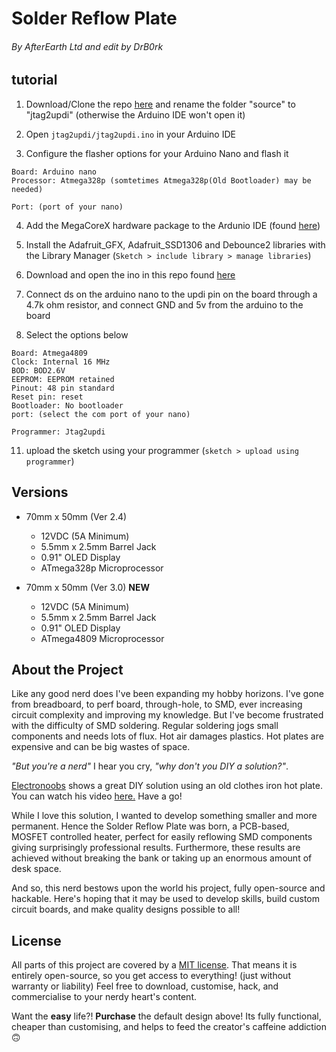# **Solder Reflow Plate**

###### By AfterEarth Ltd and edit by DrB0rk

## tutorial

1. Download/Clone the repo [here](https://github.com/ElTangas/jtag2updi) and rename the folder "source" to "jtag2updi" (otherwise the Arduino IDE won't open it)

2. Open `jtag2updi/jtag2updi.ino` in your Arduino IDE

3. Configure the flasher options for your Arduino Nano and flash it
```
Board: Arduino nano
Processor: Atmega328p (somtetimes Atmega328p(Old Bootloader) may be needed)

Port: (port of your nano)
``` 

4. Add the MegaCoreX hardware package to the Ardunio IDE (found [here](https://github.com/MCUdude/MegaCoreX#how-to-install))

5. Install the Adafruit_GFX, Adafruit_SSD1306 and Debounce2 libraries with the Library Manager (`Sketch > include library > manage libraries`)

6. Download and open the ino in this repo found [here](https://github.com/DrB0rk/Bork-Reflow-Plate/blob/main/Board%20Versions/70mm%20by%2050mm%20Ver3.0%20ATmega4809/Software/SW1.0_HW3.0_70by50mm/SW1.0_HW3.0_70by50mm.ino)

7. Connect ds on the arduino nano to the updi pin on the board through a 4.7k ohm resistor, and connect GND and 5v from the arduino to the board

8. Select the options below

```
Board: Atmega4809
Clock: Internal 16 MHz
BOD: BOD2.6V
EEPROM: EEPROM retained
Pinout: 48 pin standard
Reset pin: reset
Bootloader: No bootloader
port: (select the com port of your nano)

Programmer: Jtag2updi
```

11. upload the sketch using your programmer (`sketch > upload using programmer`)

## Versions

- 70mm x 50mm (Ver 2.4)
  - 12VDC (5A Minimum)
  - 5.5mm x 2.5mm Barrel Jack
  - 0.91" OLED Display
  - ATmega328p Microprocessor

- 70mm x 50mm (Ver 3.0) **NEW**
  - 12VDC (5A Minimum)
  - 5.5mm x 2.5mm Barrel Jack
  - 0.91" OLED Display
  - ATmega4809 Microprocessor

## About the Project

Like any good nerd does I've been expanding my hobby horizons.
I've gone from breadboard, to perf board, through-hole, to SMD, ever increasing circuit complexity and improving my knowledge.
But I've become frustrated with the difficulty of SMD soldering.
Regular soldering jogs small components and needs lots of flux.
Hot air damages plastics.
Hot plates are expensive and can be big wastes of space.

*"But you're a nerd"* I hear you cry, *"why don't you DIY a solution?"*.

[Electronoobs](https://www.youtube.com/channel/UCjiVhIvGmRZixSzupD0sS9Q) shows a great DIY solution using an old clothes iron hot plate.
You can watch his video [here.](https://www.youtube.com/watch?v=C7blZigaaaA)
Have a go!

While I love this solution, I wanted to develop something smaller and more permanent.
Hence the Solder Reflow Plate was born, a PCB-based, MOSFET controlled heater, perfect for easily reflowing SMD components giving surprisingly professional results. Furthermore, these results are achieved without breaking the bank or taking up an enormous amount of desk space.

And so, this nerd bestows upon the world his project, fully open-source and hackable.
Here's hoping that it may be used to develop skills, build custom circuit boards, and make quality designs possible to all!

## License

All parts of this project are covered by a [MIT license](LICENSE).
That means it is entirely open-source, so you get access to everything! (just without warranty or liability)
Feel free to download, customise, hack, and commercialise to your nerdy heart's content.

Want the **easy** life?!
**Purchase** the default design above!
Its fully functional, cheaper than customising, and helps to feed the creator's caffeine addiction 🙃
